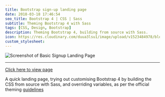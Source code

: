 ```yaml
---
title: Bootstrap sign-up landing page
date: 2018-03-18 17:46:54
seo_title: Bootstrap 4 | CSS | Sass
subtitle: Theming Bootstrap 4 with Sass
tags: [CSS, Design, Bootstrap]
description: Theming Bootstrap 4, building from source with Sass.
icon: https://res.cloudinary.com/duua3lsu1/image/upload/v1523484978/blog/signup-thumbnail.png
custom_stylesheet:
---
```


![Screenshot of Basic Signup Landing Page](http://res.cloudinary.com/duua3lsu1/image/upload/v1521398658/blog/signup-screenshot.jpg)

<hr />

[Click here to view page](https://theme-sandbox.herokuapp.com/basic-signup "Link to basic signup landing page")

A quick landing page, trying out customising Bootstrap 4 by building the CSS from source with Sass, and overriding variables, as per the official theming [guidelines](https://getbootstrap.com/docs/4.0/getting-started/theming/ "Link to Bootstrap theming docs")
